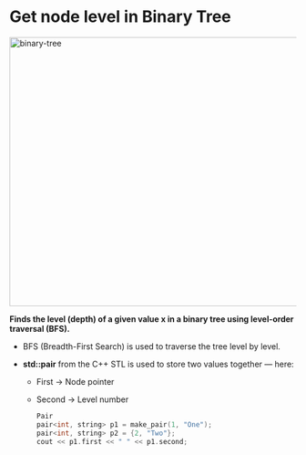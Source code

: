 # Get node level in Binary Tree
<img width="810" height="472" alt="binary-tree" src="https://github.com/user-attachments/assets/14bf984a-269e-4846-a20c-1ae766c25c04" />


**Finds the level (depth) of a given value x in a binary tree using level-order traversal (BFS).**
- BFS (Breadth-First Search) is used to traverse the tree level by level.

- **std::pair** from the C++ STL is used to store two values together — here:

  - First → Node pointer

  - Second → Level number
    ```cpp
    Pair
    pair<int, string> p1 = make_pair(1, "One");
    pair<int, string> p2 = {2, "Two"};
    cout << p1.first << " " << p1.second;

